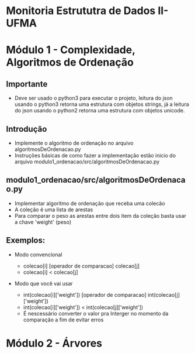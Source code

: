 # Monitoria Estrututra de Dados II-UFMA

# Módulo 1 - Complexidade, Algoritmos de Ordenação
## Importante
- Deve ser usado o python3 para executar o projeto, leitura do json usando o python3 retorna uma estrutura com objetos strings, já a leitura do json usando o python2 retorna uma estrutura com objetos unicode. 
## Introdução
- Implemente o algoritmo de ordenação no arquivo algoritmosDeOrdenacao.py
- Instruções básicas de como fazer a implementação estão inicio do arquivo modulo1_ordenacao/src/algoritmosDeOrdenacao.py

## modulo1_ordenacao/src/algoritmosDeOrdenacao.py
- Implementar algoritmo de ordenação que receba uma colecão
- A coleção é uma lista de arestas
- Para comparar o peso as arestas entre dois item da coleção basta usar a chave 'weight' (peso)

## Exemplos:
- Modo convencional
  - colecao[i] [operador de comparacao] colecao[j]
  - colecao[i] < colecao[j]

- Modo que você vai usar
  - int(colecao[i]['weight']) [operador de comparacao] int(colecao[j]['weight'])
  - int(colecao[i]['weight']) < int(colecao[j]['weight'])
  - É nescessário converter o valor pra Interger no momento da comparação a fim de evitar erros

# Módulo 2 - Árvores
